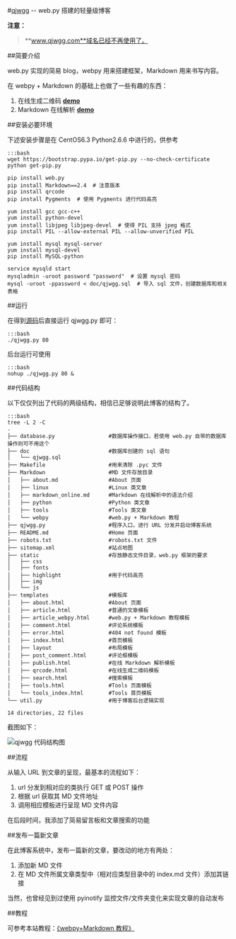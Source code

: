 #[qjwgg](http://www.qjwgg.com/ "请叫我古怪") -- web.py 搭建的轻量级博客

**注意：**

> **www.qjwgg.com**域名已经不再使用了。

##简要介绍

web.py 实现的简易 blog，webpy 用来搭建框架，Markdown 用来书写内容。

在 webpy + Markdown 的基础上也做了一些有趣的东西：

1. 在线生成二维码 [**demo**](http://www.qjwgg.com/qrcode)
2. Markdown 在线解析 [**demo**](http://www.qjwgg.com/publish)

##安装必要环境

下述安装步骤是在 CentOS6.3 Python2.6.6 中进行的，供参考

    :::bash
    wget https://bootstrap.pypa.io/get-pip.py --no-check-certificate
    python get-pip.py

    pip install web.py
    pip install Markdown==2.4  # 注意版本
    pip install qrcode
    pip install Pygments  # 使用 Pygments 进行代码高亮

    yum install gcc gcc-c++
    yum install python-devel
    yum install libjpeg libjpeg-devel  # 使得 PIL 支持 jpeg 格式
    pip install PIL --allow-external PIL --allow-unverified PIL

    yum install mysql mysql-server
    yum install mysql-devel
    pip install MySQL-python

    service mysqld start
    mysqladmin -uroot password "password"  # 设置 mysql 密码
    mysql -uroot -ppassword < doc/qjwgg.sql  # 导入 sql 文件，创建数据库和相关表格

##运行

在得到[源码](https://github.com/qjwgg/qjwgg "GitHub 项目主页")后直接运行 qjwgg.py 即可：

    :::bash
    ./qjwgg.py 80

后台运行可使用

    :::bash
    nohup ./qjwgg.py 80 &

##代码结构

以下仅仅列出了代码的两级结构，相信已足够说明此博客的结构了。

    :::bash
    tree -L 2 -C
    .
    ├── database.py                 #数据库操作接口，若使用 web.py 自带的数据库操作则可不用这个
    ├── doc                         #数据库创建的 sql 语句
    │   └── qjwgg.sql
    ├── Makefile                    #用来清除 .pyc 文件
    ├── Markdown                    #MD 文件存放目录
    │   ├── about.md                #About 页面
    │   ├── linux                   #Linux 类文章
    │   ├── markdown_online.md      #Markdown 在线解析中的语法介绍
    │   ├── python                  #Python 类文章
    │   ├── tools                   #Tools 类文章
    │   └── webpy                   #web.py + Markdown 教程
    ├── qjwgg.py                    #程序入口，进行 URL 分发并启动博客系统
    ├── README.md                   #Home 页面
    ├── robots.txt                  #robots.txt 文件
    ├── sitemap.xml                 #站点地图
    ├── static                      #存放静态文件目录，web.py 框架的要求
    │   ├── css
    │   ├── fonts
    │   ├── highlight               #用于代码高亮
    │   ├── img
    │   └── js
    ├── templates                   #模板库
    │   ├── about.html              #About 页面
    │   ├── article.html            #普通的文章模板
    │   ├── article_webpy.html      #web.py + Markdown 教程模板
    │   ├── comment.html            #评论系统模板
    │   ├── error.html              #404 not found 模板
    │   ├── index.html              #首页模板
    │   ├── layout                  #布局模板
    │   ├── post_comment.html       #评论框模板
    │   ├── publish.html            #在线 Markdown 解析模板
    │   ├── qrcode.html             #在线生成二维码模板
    │   ├── search.html             #搜索模板
    │   ├── tools.html              #Tools 页面模板
    │   └── tools_index.html        #Tools 首页模板
    └── util.py                     #用于博客后台逻辑实现

    14 directories, 22 files

截图如下：

![](http://www.qjwgg.com/static/img/qjwgg_tree.png "qjwgg 代码结构图")


##流程

从输入 URL 到文章的呈现，最基本的流程如下：

1. url 分发到相对应的类执行 GET 或 POST 操作
2. 根据 url 获取其 MD 文件地址
3. 调用相应模板进行呈现 MD 文件内容

在后段时间，我添加了简易留言板和文章搜索的功能


##发布一篇新文章

在此博客系统中，发布一篇新的文章，要改动的地方有两处：

1. 添加新 MD 文件
2. 在 MD 文件所属文章类型中（相对应类型目录中的 index.md 文件）添加其链接

当然，也曾经见到过使用 pyinotify 监控文件/文件夹变化来实现文章的自动发布

##教程

可参考本站教程：[《webpy+Markdown 教程》](http://www.qjwgg.com/webpy)
